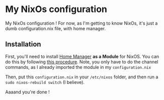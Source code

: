 # My NixOs configuration

My NixOs configuration ! For now, as I'm getting to know NixOs, it's just a dumb configuration.nix file, with home manager.

## Installation

First, you'll need to install [Home Manager](https://github.com/nix-community/home-manager) **as a Module** for NixOS. You can do this by following [this procedure](https://nix-community.github.io/home-manager/index.html#sec-install-nixos-module). Note, you only have to do the channel commands, as I already imported the module in my `configuration.nix`

Then, put this `configuration.nix` in your `/etc/nixos` folder, and then run a `sudo nixos-rebuild switch` (I believe).

Aaaand you're done !

